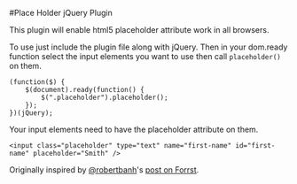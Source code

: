 #Place Holder jQuery Plugin

This plugin will enable html5 placeholder attribute work in all browsers.

To use just include the plugin file along with jQuery. Then in your dom.ready function select the input elements you want to use then call `placeholder()` on them.

	(function($) {
		$(document).ready(function() {
			$(".placeholder").placeholder();
		});
	})(jQuery);

Your input elements need to have the placeholder attribute on them.

	<input class="placeholder" type="text" name="first-name" id="first-name" placeholder="Smith" />


Originally inspired by [@robertbanh](http://forrst.com/people/robertbanh)'s [post on Forrst](http://forr.st/~ylp).